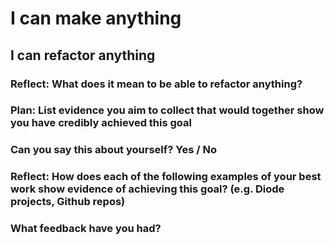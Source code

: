 # I can make anything
## I can refactor anything

### Reflect: What does it mean to be able to refactor anything?

### Plan: List evidence you aim to collect that would together show you have credibly achieved this goal

### Can you say this about yourself? Yes / No

### Reflect: How does each of the following examples of your best work show evidence of achieving this goal? (e.g. Diode projects, Github repos)

### What feedback have you had?




